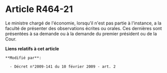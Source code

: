 # Article R464-21

Le ministre chargé de l'économie, lorsqu'il n'est pas partie à l'instance, a la  faculté de présenter des observations
écrites ou orales. Ces dernières sont  présentées à sa demande ou à la demande du premier président ou de la Cour.

**Liens relatifs à cet article**

	**Modifié par**:

	  - Décret n°2009-141 du 10 février 2009 - art. 2
